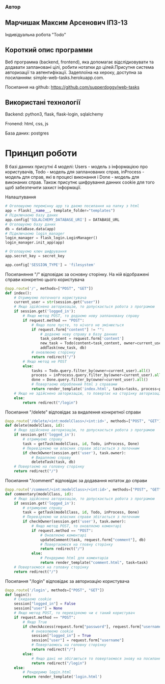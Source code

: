 ### Автор 
## Марчишак Максим Арсенович ІПЗ-13

Індивідуальна робота "Todo"

## Короткий опис программи
Веб программа (backend, frontend), яка допомагає відслідковувати та додавати заплановані цілі, робити нотатки до цілей.Присутня система авторизації та автентифікації. Задеплоїна на хероку, доступна за посиланням: simple-web-tasks.herokuapp.com. 

Посилання на github: https://github.com/supperdoggy/web-tasks

## Використані технології
Backend: python3, flask, flask-login, sqlalchemy

Fronend: html, css, js

База даних: postgres

# Принцип роботи
В базі данних присутні 4 моделі: Users - модель з інформацією про користувачів, Todo - модель для запланованих справ, inProcess - модель для справ, які в процесі виконання і Done - модель для виконаних справ. Також присутнє шифрування данних cookie для того щоб забезпечити захист інформації. 

Налаштування

```python
# Оголошуємо перемінну app та даємо посилання на папку з html
app = Flask(__name__, template_folder="templates")
# Підключаємо базу даних
app.config['SQLALCHEMY_DATABASE_URI'] = DATABASE_URL
# Оголошуємо базу даних
db = dataBase.data(app)
# Підключаємо login_manager
login_manager = flask_login.LoginManager()
login_manager.init_app(app)

# Оголошуємо ключ шифрування
app.secret_key = secret_key

app.config['SESSION_TYPE'] = 'filesystem'
```

Посиланяння "/" відповідає за основну сторінку. На ній відображені справи конкретно цього користувача
``` python
@app.route('/', methods=["POST", "GET"])
def index():    
    # Отримуємо поточного користувача
    current_user = str(session.get("user"))
    # Якщо здійснено авторизацію, то допускається робота з програмою
    if session.get('logged_in'):
        # Якщо метод POST, то додаємо нову заплановану справу
        if request.method == "POST":
            # Якщо поле пусте, то нічого не змінюється
            if request.form["content"] != "":
                # додаємо нову справу в базу данних
                task_content = request.form['content']
                new_task = Todo(content=task_content, owner=current_user)
                addTask(new_task, db)
            # оновлюємо сторінку
            return redirect("/")
        # Якщо метод не POST
        else:
            tasks = Todo.query.filter_by(owner=current_user).all()
            process = inProcess.query.filter_by(owner=current_user).all()
            done = Done.query.filter_by(owner=current_user).all()
            # Повертаємо оброблений html з справами
            return render_template('index.html', tasks=tasks, process=process, done=done)
    # Якщо не здійснено авторизацію, то повертає на сторінку авторизації
    else:
        return redirect("/login")
```

Посилання "/delete" відповідає за видалення конкретної справи

```python
@app.route('/delete/<int:modelClass>/<int:id>', methods=["POST", "GET"])
def delete(modelClass, id):
    # Якщо здійснено авторизацію, то допускається робота з програмою
    if session.get('logged_in'):
        # отримуємо справу
        task = getTask(modelClass, id, Todo, inProcess, Done)
        # Перевіряємо чи власник справи збігається з поточним
        if checkOwner(session.get('user'), task.owner):
            # Видаляємо справу
            deleteTask(task, db)
    # Повертаємо на головну сторінку
    return redirect("/")
```

Посилання "/comment" відповідає за додавання нотаток до справи

```python
@app.route('/comment/<int:modelClass>/<int:id>', methods=["POST", "GET"])
def commentary(modelClass, id):
    # Якщо здійснено авторизацію, то допускається робота з програмою
    if session.get('logged_in'):
        # отримуємо справу
        task = getTask(modelClass, id, Todo, inProcess, Done)
        # Перевіряємо чи власник справи збігається з поточним
        if checkOwner(session.get('user'), task.owner):
            # Якщо метод POST, то оновляємо коментарі
            if request.method == "POST":
                # Оновляємо коментарі
                updateComment(task, request.form["comment"], db)
                # Повертаємося на гловну сторінку
                return redirect("/")
            else:
                # Рендеримо html для коментарів
                return render_template("comment.html", task=task)
    # Повертаємося на головну сторінку 
    return redirect("/")
```

Посилання "/login" відповідає за авторизацію користувача

```python
@app.route('/login', methods=["POST", "GET"])
def login():
    # Скидаємо cookie
    session["logged_in"] = False
    session["user"] = None
    # Якщо метод POST, то перевіряємо чи є такий користувач
    if request.method == "POST":
        # Якщо True
        if checkAccess(request.form["password"], request.form["username"], Users.query.all()):
            # оноволюємо cookie
            session["logged_in"] = True
            session["user"] = request.form["username"]
            # Повертаємось на головну сторінку
            return redirect("/")
        else:
            # Якщо дані не збігаються то повертаємося знову на посилання login
            return redirect("/login")
    else:
        # Рендеримо login.html
        return render_template('login.html')
```